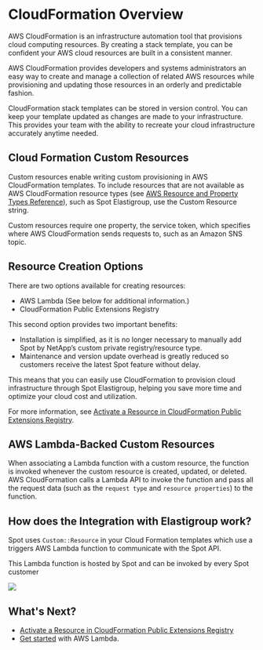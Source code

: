 # CloudFormation Overview

AWS CloudFormation is an infrastructure automation tool that provisions cloud computing resources. By creating a stack template, you can be confident your AWS cloud resources are built in a consistent manner.

AWS CloudFormation provides developers and systems administrators an easy way to create and manage a collection of related AWS resources while provisioning and updating those resources in an orderly and predictable fashion.

CloudFormation stack templates can be stored in version control. You can keep your template updated as changes are made to your infrastructure. This provides your team with the ability to recreate your cloud infrastructure accurately anytime needed.

## Cloud Formation Custom Resources

Custom resources enable writing custom provisioning in AWS CloudFormation templates. To include resources that are not available as AWS CloudFormation resource types (see [AWS Resource and Property Types Reference](https://docs.aws.amazon.com/AWSCloudFormation/latest/UserGuide/aws-template-resource-type-ref.html)), such as Spot Elastigroup, use the Custom Resource string.

Custom resources require one property, the service token, which specifies where AWS CloudFormation sends requests to, such as an Amazon SNS topic.

## Resource Creation Options

There are two options available for creating resources:

- AWS Lambda (See below for additional information.)
- CloudFormation Public Extensions Registry

This second option provides two important benefits:

- Installation is simplified, as it is no longer necessary to manually add Spot by NetApp’s custom private registry/resource type.
- Maintenance and version update overhead is greatly reduced so customers receive the latest Spot feature without delay.

This means that you can easily use CloudFormation to provision cloud infrastructure through Spot Elastigroup, helping you save more time and optimize your cloud cost and utilization.

For more information, see [Activate a Resource in CloudFormation Public Extensions Registry](tools-and-provisioning/cloudformation/activate-a-resource-in-public-extensions-registry).

## AWS Lambda-Backed Custom Resources

When associating a Lambda function with a custom resource, the function is invoked whenever the custom resource is created, updated, or deleted. AWS CloudFormation calls a Lambda API to invoke the function and pass all the request data (such as the `request type` and `resource properties`) to the function.

## How does the Integration with Elastigroup work?

Spot uses `Custom::Resource` in your Cloud Formation templates which use a triggers AWS Lambda function to communicate with the Spot API.

This Lambda function is hosted by Spot and can be invoked by every Spot customer

<img src="/tools-and-provisioning/_media/AWS-lambda-function.png" />

## What's Next?

- [Activate a Resource in CloudFormation Public Extensions Registry](tools-and-provisioning/cloudformation/activate-a-resource-in-public-extensions-registry)
- [Get started](tools-and-provisioning/cloudformation/getting-started/) with AWS Lambda.
